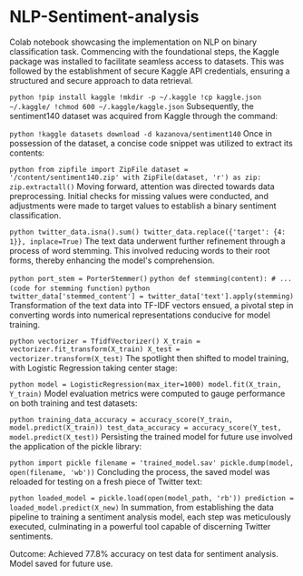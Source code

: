 # NLP-Sentiment-analysis
Colab notebook showcasing the implementation on NLP on binary classification task.
Commencing with the foundational steps, the Kaggle package was installed to facilitate seamless access to datasets. This was followed by the establishment of secure Kaggle API credentials, ensuring a structured and secure approach to data retrieval.

`python
!pip install kaggle
!mkdir -p ~/.kaggle
!cp kaggle.json ~/.kaggle/
!chmod 600 ~/.kaggle/kaggle.json`
Subsequently, the sentiment140 dataset was acquired from Kaggle through the command:

`python
!kaggle datasets download -d kazanova/sentiment140`
Once in possession of the dataset, a concise code snippet was utilized to extract its contents:

`python
from zipfile import ZipFile
dataset = '/content/sentiment140.zip'
with ZipFile(dataset, 'r') as zip:
    zip.extractall()`
Moving forward, attention was directed towards data preprocessing. Initial checks for missing values were conducted, and adjustments were made to target values to establish a binary sentiment classification.

`python
twitter_data.isna().sum()
twitter_data.replace({'target': {4: 1}}, inplace=True)`
The text data underwent further refinement through a process of word stemming. This involved reducing words to their root forms, thereby enhancing the model's comprehension.

`python
port_stem = PorterStemmer()`
`python
def stemming(content):
    # ... (code for stemming function)`
`python    
twitter_data['stemmed_content'] = twitter_data['text'].apply(stemming)`
Transformation of the text data into TF-IDF vectors ensued, a pivotal step in converting words into numerical representations conducive for model training.

`python
vectorizer = TfidfVectorizer()
X_train = vectorizer.fit_transform(X_train)
X_test = vectorizer.transform(X_test)`
The spotlight then shifted to model training, with Logistic Regression taking center stage:

`python
model = LogisticRegression(max_iter=1000)
model.fit(X_train, Y_train)`
Model evaluation metrics were computed to gauge performance on both training and test datasets:

`python
training_data_accuracy = accuracy_score(Y_train, model.predict(X_train))
test_data_accuracy = accuracy_score(Y_test, model.predict(X_test))`
Persisting the trained model for future use involved the application of the pickle library:

`python
import pickle
filename = 'trained_model.sav'
pickle.dump(model, open(filename, 'wb'))`
Concluding the process, the saved model was reloaded for testing on a fresh piece of Twitter text:

`python
loaded_model = pickle.load(open(model_path, 'rb'))
prediction = loaded_model.predict(X_new)`
In summation, from establishing the data pipeline to training a sentiment analysis model, each step was meticulously executed, culminating in a powerful tool capable of discerning Twitter sentiments.

Outcome: Achieved 77.8% accuracy on test data for sentiment analysis. Model saved for future use.

